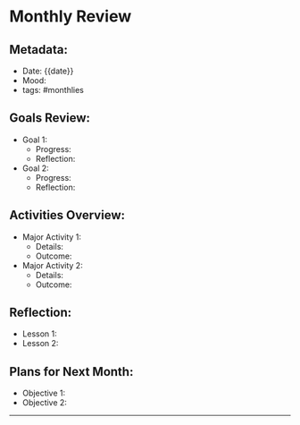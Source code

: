
# Monthly Review

## Metadata:
- Date: {{date}}
- Mood: 
- tags: #monthlies 
## Goals Review:
- Goal 1: 
  - Progress: 
  - Reflection: 
- Goal 2:
  - Progress: 
  - Reflection: 

## Activities Overview:
- Major Activity 1:
  - Details: 
  - Outcome: 
- Major Activity 2:
  - Details: 
  - Outcome: 

## Reflection:
- Lesson 1:
- Lesson 2:

## Plans for Next Month:
- Objective 1:
- Objective 2:

---

